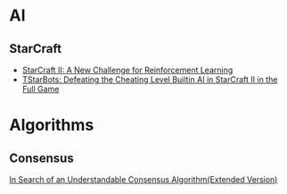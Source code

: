# AI

## StarCraft

* [StarCraft II: A New Challenge for Reinforcement Learning](https://arxiv.org/pdf/1708.04782.pdf)
* [TStarBots: Defeating the Cheating Level Builtin AI in StarCraft II in the Full Game](https://arxiv.org/pdf/1809.07193.pdf)

# Algorithms

## Consensus

[In Search of an Understandable Consensus Algorithm(Extended Version)](https://raft.github.io/raft.pdf)